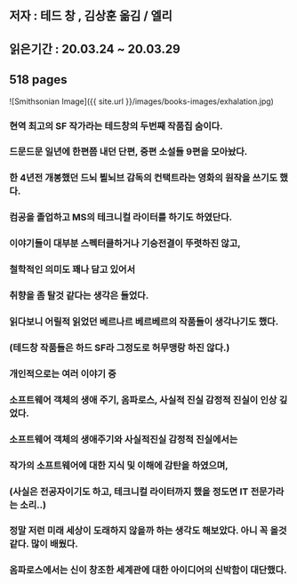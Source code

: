 ## 저자 : 테드 창 , 김상훈 옮김 / 엘리

## 읽은기간 : 20.03.24 ~ 20.03.29

## 518 pages

![Smithsonian Image]({{ site.url }}/images/books-images/exhalation.jpg)

### 현역 최고의 SF 작가라는 테드창의 두번째 작품집 숨이다.

### 드문드문 일년에 한편쯤 내던 단편, 중편 소설들 9편을 모아놨다.

### 한 4년전 개봉했던 드뇌 뵐뇌브 감독의 컨택트라는 영화의 원작을 쓰기도 했다.

### 컴공을 졸업하고 MS의 테크니컬 라이터를 하기도 하였단다.

### 이야기들이 대부분 스펙터클하거나 기승전결이 뚜렷하진 않고,

### 철학적인 의미도 꽤나 담고 있어서

### 취향을 좀 탈것 같다는 생각은 들었다.

### 읽다보니 어릴적 읽었던 베르나르 베르베르의 작품들이 생각나기도 했다.

### (테드창 작품들은 하드 SF라 그정도로 허무맹랑 하진 않다.)

### 개인적으로는 여러 이야기 중

### 소프트웨어 객체의 생애 주기, 옴파로스, 사실적 진실 감정적 진실이 인상 깊었다.

### 소프트웨어 객체의 생애주기와 사실적진실 감정적 진실에서는

### 작가의 소프트웨어에 대한 지식 및 이해에 감탄을 하였으며,

### (사실은 전공자이기도 하고, 테크니컬 라이터까지 했을 정도면 IT 전문가라는 소리..)

### 정말 저런 미래 세상이 도래하지 않을까 하는 생각도 해보았다. 아니 꼭 올것 같다. 많이 배웠다.

### 옴파로스에서는 신이 창조한 세계관에 대한 아이디어의 신박함이 대단했다.

